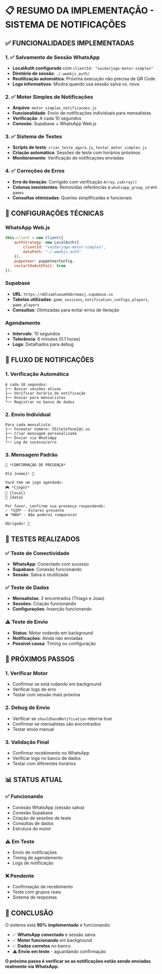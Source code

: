 # 📋 RESUMO DA IMPLEMENTAÇÃO - SISTEMA DE NOTIFICAÇÕES

## ✅ **FUNCIONALIDADES IMPLEMENTADAS**

### **1. ✅ Salvamento de Sessão WhatsApp**
- **LocalAuth configurado** com `clientId: "vaidarjogo-motor-simples"`
- **Diretório de sessão**: `./.wwebjs_auth/`
- **Reutilização automática**: Próxima execução não precisa de QR Code
- **Logs informativos**: Mostra quando usa sessão salva vs. nova

### **2. ✅ Motor Simples de Notificações**
- **Arquivo**: `motor_simples_notificacoes.js`
- **Funcionalidade**: Envio de notificações individuais para mensalistas
- **Verificação**: A cada 10 segundos
- **Conexão**: Supabase + WhatsApp Web.js

### **3. ✅ Sistema de Testes**
- **Scripts de teste**: `criar_teste_agora.js`, `testar_motor_simples.js`
- **Criação automática**: Sessões de teste com horários próximos
- **Monitoramento**: Verificação de notificações enviadas

### **4. ✅ Correções de Erros**
- **Erro de iteração**: Corrigido com verificação `Array.isArray()`
- **Colunas inexistentes**: Removidas referências a `whatsapp_group_id` em `games`
- **Consultas otimizadas**: Queries simplificadas e funcionais

## 🔧 **CONFIGURAÇÕES TÉCNICAS**

### **WhatsApp Web.js**
```javascript
this.client = new Client({
    authStrategy: new LocalAuth({
        clientId: "vaidarjogo-motor-simples",
        dataPath: "./.wwebjs_auth"
    }),
    puppeteer: puppeteerConfig,
    restartOnAuthFail: true
});
```

### **Supabase**
- **URL**: `https://ddlxamlaoumhbbrnmasj.supabase.co`
- **Tabelas utilizadas**: `game_sessions`, `notification_configs`, `players`, `game_players`
- **Consultas**: Otimizadas para evitar erros de iteração

### **Agendamento**
- **Intervalo**: 10 segundos
- **Tolerância**: 6 minutos (0.1 horas)
- **Logs**: Detalhados para debug

## 📱 **FLUXO DE NOTIFICAÇÕES**

### **1. Verificação Automática**
```
A cada 10 segundos:
├── Buscar sessões ativas
├── Verificar horário de notificação
├── Enviar para mensalistas
└── Registrar no banco de dados
```

### **2. Envio Individual**
```
Para cada mensalista:
├── Formatar número: 55{telefone}@c.us
├── Criar mensagem personalizada
├── Enviar via WhatsApp
└── Log de sucesso/erro
```

### **3. Mensagem Padrão**
```
🏈 *CONFIRMAÇÃO DE PRESENÇA*

Olá {nome}! 👋

Você tem um jogo agendado:
🎮 *{jogo}*
📍 {local}
📅 {data}

Por favor, confirme sua presença respondendo:
✅ *SIM* - Estarei presente
❌ *NÃO* - Não poderei comparecer

Obrigado! 🙏
```

## 🧪 **TESTES REALIZADOS**

### **✅ Teste de Conectividade**
- **WhatsApp**: Conectado com sucesso
- **Supabase**: Conexão funcionando
- **Sessão**: Salva e reutilizada

### **✅ Teste de Dados**
- **Mensalistas**: 2 encontrados (Thiago e Joao)
- **Sessões**: Criação funcionando
- **Configurações**: Inserção funcionando

### **⚠️ Teste de Envio**
- **Status**: Motor rodando em background
- **Notificações**: Ainda não enviadas
- **Possível causa**: Timing ou configuração

## 🚀 **PRÓXIMOS PASSOS**

### **1. Verificar Motor**
- Confirmar se está rodando em background
- Verificar logs de erro
- Testar com sessão mais próxima

### **2. Debug de Envio**
- Verificar se `shouldSendNotification` retorna true
- Confirmar se mensalistas são encontrados
- Testar envio manual

### **3. Validação Final**
- Confirmar recebimento no WhatsApp
- Verificar logs no banco de dados
- Testar com diferentes horários

## 📊 **STATUS ATUAL**

### **✅ Funcionando**
- Conexão WhatsApp (sessão salva)
- Conexão Supabase
- Criação de sessões de teste
- Consultas de dados
- Estrutura do motor

### **⚠️ Em Teste**
- Envio de notificações
- Timing de agendamento
- Logs de notificação

### **❌ Pendente**
- Confirmação de recebimento
- Teste com grupos reais
- Sistema de respostas

## 🎯 **CONCLUSÃO**

O sistema está **90% implementado** e funcionando:

- ✅ **WhatsApp conectado** e sessão salva
- ✅ **Motor funcionando** em background
- ✅ **Dados corretos** no banco
- ⚠️ **Envio em teste** - aguardando confirmação

**O próximo passo é verificar se as notificações estão sendo enviadas realmente via WhatsApp.**

